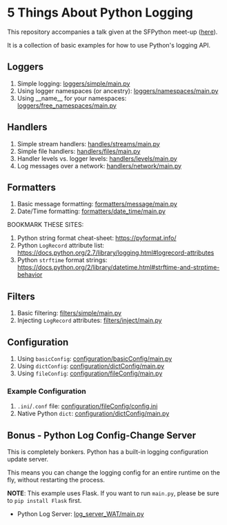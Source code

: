 # 5 Things About Python Logging

This repository accompanies a talk given at the SFPython meet-up ([here](https://docs.google.com/presentation/d/1NsFebyAGkFQScrvoHLYguhgn3Dns6emsBJLOs8gVuZI/edit?usp=sharing)).

It is a collection of basic examples for how to use Python's logging API.


## Loggers

1. Simple logging: [loggers/simple/main.py](loggers/simple/main.py)
2. Using logger namespaces (or ancestry): [loggers/namespaces/main.py](loggers/namespaces/main.py)
3. Using \_\_name\_\_ for your namespaces: [loggers/free_namespaces/main.py](loggers/free_namespaces/main.py)


## Handlers

1. Simple stream handlers: [handles/streams/main.py](handlers/streams/main.py)
2. Simple file handlers: [handlers/files/main.py](handlers/files/main.py)
3. Handler levels vs. logger levels: [handlers/levels/main.py](handlers/levels/main.py)
4. Log messages over a network: [handlers/network/main.py](handlers/network/main.py)


## Formatters

1. Basic message formatting: [formatters/message/main.py](formatters/message/main.py) 
2. Date/Time formatting: [formatters/date_time/main.py](formatters/date_time/main.py)

BOOKMARK THESE SITES:
1. Python string format cheat-sheet: https://pyformat.info/
2. Python `LogRecord` attribute list: https://docs.python.org/2.7/library/logging.html#logrecord-attributes
3. Python `strftime` format strings: https://docs.python.org/2/library/datetime.html#strftime-and-strptime-behavior


## Filters

1. Basic filtering: [filters/simple/main.py](filters/simple/main.py)
2. Injecting `LogRecord` attributes: [filters/inject/main.py](filters/inject/main.py)


## Configuration

1. Using `basicConfig`: [configuration/basicConfig/main.py](configuration/basicConfig/main.py)
2. Using `dictConfig`: [configuration/dictConfig/main.py](configuration/dictConfig/main.py)
3. Using `fileConfig`: [configuration/fileConfig/main.py](configuration/fileConfig/main.py)


### Example Configuration

1. `.ini`/`.conf` file: [configuration/fileConfig/config.ini](configuration/fileConfig/config.ini)
2. Native Python `dict`: [configuration/dictConfig/main.py](configuration/dictConfig/main.py)


## Bonus  - Python Log Config-Change Server

This is completely bonkers. 
Python has a built-in logging configuration update server.

This means you can change the logging config for an entire runtime on the fly, without restarting the process.

**NOTE**: This example uses Flask. If you want to run `main.py`, please be sure to `pip install Flask` first.

* Python Log Server: [log_server_WAT/main.py](log_server_WAT/main.py)
